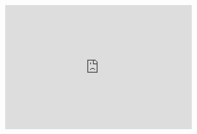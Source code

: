 <iframe src="https://lichess.org/study/embed/0aWFUzSU/WWLAeQ4A" style="border: 0" width=600 height=400 frameborder=2 scrolling="no"></iframe>
